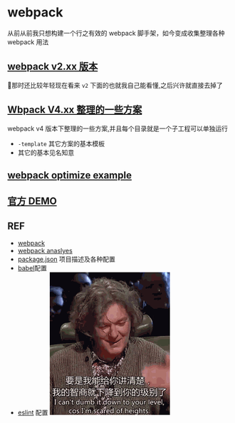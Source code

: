 # webpack

从前从前我只想构建一个行之有效的 webpack 脚手架，如今变成收集整理各种 webpack 用法

## [webpack v2.xx 版本](v2/)

那时还比较年轻现在看来 `v2` 下面的也就我自己能看懂,之后兴许就直接去掉了

## [Wbpack V4.xx 整理的一些方案](v4/)

webpack v4 版本下整理的一些方案,并且每个目录就是一个子工程可以单独运行

- `-template` 其它方案的基本模板
- 其它的基本见名知意

## [webpack optimize example](https://github.com/advence-liz/webpack-optimize-example)

## [官方 DEMO](https://github.com/webpack/webpack/tree/master/examples)

## REF

- [webpack](https://doc.webpack-china.org/)
- [webpack anaslyes](http://webpack.github.io/analyse/)
- [package.json](https://docs.npmjs.com/files/package.json) 项目描述及各种配置
- [babel](https://babeljs.io/docs/setup/#installation)配置
- [eslint](http://eslint.org/) 配置
  ![](./md/hh.gif)
